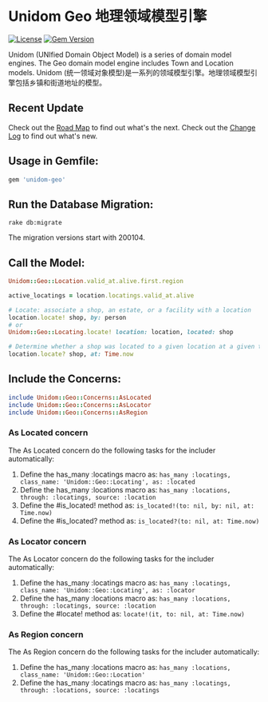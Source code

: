# Unidom Geo 地理领域模型引擎

[![License](https://img.shields.io/badge/license-MIT-green.svg)](http://opensource.org/licenses/MIT)
[![Gem Version](https://badge.fury.io/rb/unidom-geo.svg)](https://badge.fury.io/rb/unidom-geo)

Unidom (UNIfied Domain Object Model) is a series of domain model engines. The Geo domain model engine includes Town and Location models.
Unidom (统一领域对象模型)是一系列的领域模型引擎。地理领域模型引擎包括乡镇和街道地址的模型。



## Recent Update

Check out the [Road Map](ROADMAP.md) to find out what's the next.
Check out the [Change Log](CHANGELOG.md) to find out what's new.



## Usage in Gemfile:

```ruby
gem 'unidom-geo'
```



## Run the Database Migration:

```shell
rake db:migrate
```
The migration versions start with 200104.



## Call the Model:

```ruby
Unidom::Geo::Location.valid_at.alive.first.region

active_locatings = location.locatings.valid_at.alive

# Locate: associate a shop, an estate, or a facility with a location
location.locate! shop, by: person
# or
Unidom::Geo::Locating.locate! location: location, located: shop

# Determine whether a shop was located to a given location at a given time.
location.locate? shop, at: Time.now
```



## Include the Concerns:

```ruby
include Unidom::Geo::Concerns::AsLocated
include Unidom::Geo::Concerns::AsLocator
include Unidom::Geo::Concerns::AsRegion
```

### As Located concern
The As Located concern do the following tasks for the includer automatically:  
1. Define the has_many :locatings macro as: ``has_many :locatings, class_name: 'Unidom::Geo::Locating', as: :located``  
2. Define the has_many :locations macro as: ``has_many :locations, through: :locatings, source: :location``  
3. Define the #is_located! method as: ``is_located!(to: nil, by: nil, at: Time.now)``  
4. Define the #is_located? method as: ``is_located?(to: nil, at: Time.now)``

### As Locator concern
The As Locator concern do the following tasks for the includer automatically:  
1. Define the has_many :locatings macro as: ``has_many :locatings, class_name: 'Unidom::Geo::Locating', as: :locator``  
2. Define the has_many :locations macro as: ``has_many :locations, through: :locatings, source: :location``  
3. Define the #locate! method as: ``locate!(it, to: nil, at: Time.now)``

### As Region concern
The As Region concern do the following tasks for the includer automatically:  
1. Define the has_many :locations macro as: ``has_many :locations, class_name: 'Unidom::Geo::Location'``  
2. Define the has_many :locatings macro as: ``has_many :locatings, through: :locations, source: :locatings``
